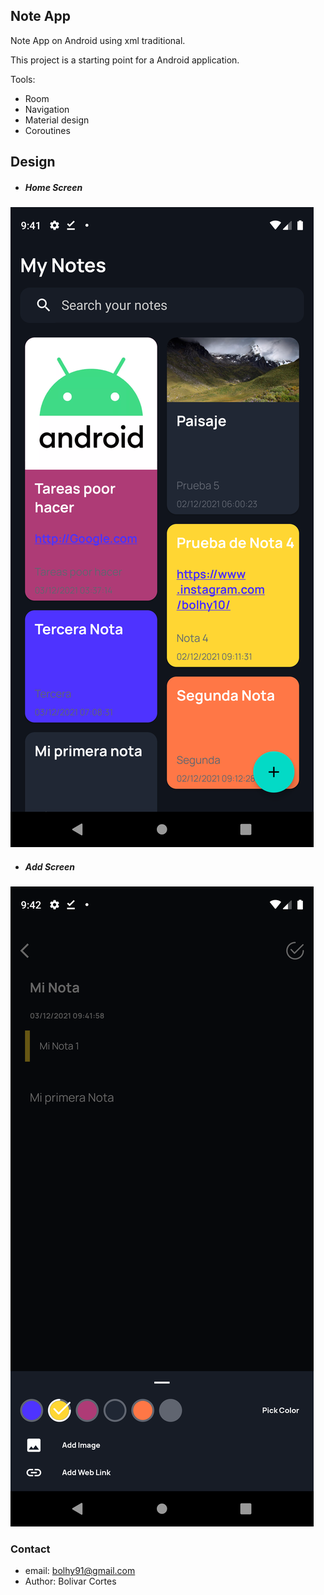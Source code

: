 ## Note App

Note App on Android using xml traditional.

This project is a starting point for a Android application.

Tools:

- Room
- Navigation
- Material design
- Coroutines

## Design

* ##### Home Screen

![Design note app ui](https://raw.githubusercontent.com/bolhy91/NoteApp/main/design/home.png)

* ##### Add Screen
![Design note app ui](https://raw.githubusercontent.com/bolhy91/NoteApp/main/design/add.png)

### Contact
* email: bolhy91@gmail.com
* Author: Bolivar Cortes